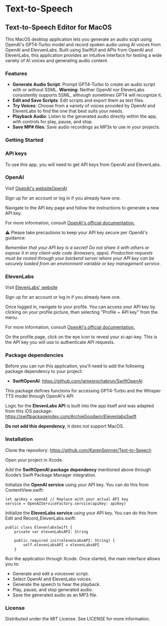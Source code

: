 # Text-to-Speech

## Text-to-Speech Editor for MacOS

This MacOS desktop application lets you generate an audio scipt using OpenAI's GPT4-Turbo model and record spoken audio using AI voices from OpenAI and ElevvenLabs. Built using SwiftUI and APIs from OpenAI and ElevenLabs, this application provides an intuitive interface for testing a wide variety of AI voices and generating audio content.

### Features

- **Generate Audio Script**: Prompt GPT4-Turbo to create an audio script with or without SSML. **Warning:** Neither OpenAI nor ElevenLabs consistently supports SSML, although sometimes GPT4 will recognize it.
- **Edit and Save Scripts**: Edit scripts and export them as text files. 
- **Try Voices**: Choose from a variety of voices provided by OpenAI and ElevenLabs to find the one that best suits your needs.
- **Playback Audio**: Listen to the generated audio directly within the app, with controls for play, pause, and stop.
- **Save MP# files**: Save audio recordings as MP3s to use in your projects.

### Getting Started

### API keys

To use this app, you will need to get API keys from OpenAI and ElevenLabs.

### OpenAI 

Visit [OpenAI's websiteOpenAI](https://www.openai.com)

Sign up for an account or log in if you already have one.

Navigate to the API key page and follow the instructions to generate a new API key.

For more information, consult [OpenAI's official documentation.](https://platform.openai.com/docs/api-reference)

⚠️ Please take precautions to keep your API key secure per OpenAI's guidance:

*Remember that your API key is a secret! Do not share it with others or expose it in any client-side code (browsers, apps). Production requests must be routed through your backend server where your API key can be securely loaded from an environment variable or key management service.*

### ElevenLabs

Visit [ElevenLabs' website](https://elevenlabs.io)

Sign up for an account or log in if you already have one.

Once logged in, navigate to your profile. You can access your API key by clicking on your profile picture, then selecting "Profile + API key" from the menu.

For more information, consult [OpenAI's official documentation.](https://platform.openai.com/docs/api-reference)

On the profile page, click on the eye icon to reveal your xi-api-key. This is the API key you will use to authenticate API requests.

### Package dependencies

Before you can run this application, you'll need to add the following package dependency to your project:

- **SwiftOpenAI**: https://github.com/jamesrochabrun/SwiftOpenAI 

This package defines functions for accessing GPT4-Turbo and the Whisper TTS model through OpenAI's API

Logic for the **ElevenLabs API** is built into the app itself and was adapted from this iOS package: https://swiftpackageindex.com/ArchieGoodwin/ElevenlabsSwift

**Do not add this dependency**, it does not support MacOS.


### Installation
Clone the repository: <https://github.com/KarenSpinner/Text-to-Speech>

Open your project in Xcode.

Add the **SwiftOpenAI package dependency** mentioned above through Xcode’s Swift Package Manager integration.

Initialize the **OpenAI service** using your API key. You can do this from ContentView.swift:

```
let apiKey = openAI // Replace with your actual API key
service = OpenAIServiceFactory.service(apiKey: apiKey)
```

Initialize the **ElevenLabs service** using your API key. You can do this from Edit and Record_ElevenLabs.swift:

```
public class ElevenlabsSwift {
    private var elevenLabsAPI: String
    
    public required init(elevenLabsAPI: String) {
        self.elevenLabsAPI = elevenLabsAPI
    }
 ```

Run the application through Xcode. Once started, the main interface allows you to:

- Generate and edit a voiceover script.
- Select OpenAI and ElevenLabs voices.
- Generate the speech to hear the playback.
- Play, pause, and stop generated audio.
- Save the generated audio as an MP3 file.

### License

Distributed under the MIT License. See LICENSE for more information.